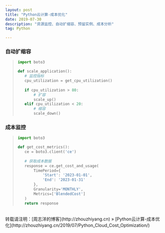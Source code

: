 ```yaml
---
layout: post
title: "Python云计算-成本优化"
date: 2019-07-30 
description: "资源监控、自动扩缩容、预留实例、成本分析"
tag: Python 

---
```


### 自动扩缩容

>```python
>import boto3
>
>def scale_application():
>    # 监控指标
>    cpu_utilization = get_cpu_utilization()
>    
>    if cpu_utilization > 80:
>        # 扩容
>        scale_up()
>    elif cpu_utilization < 20:
>        # 缩容
>        scale_down()
>```

### 成本监控

>```python
>import boto3
>
>def get_cost_metrics():
>    ce = boto3.client('ce')
>    
>    # 获取成本数据
>    response = ce.get_cost_and_usage(
>        TimePeriod={
>            'Start': '2023-01-01',
>            'End': '2023-01-31'
>        },
>        Granularity='MONTHLY',
>        Metrics=['BlendedCost']
>    )
>    return response
>```

<br>
转载请注明：[周志洋的博客](http://zhouzhiyang.cn) » [Python云计算-成本优化](http://zhouzhiyang.cn/2019/07/Python_Cloud_Cost_Optimization/) 

